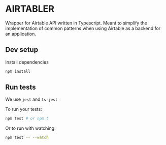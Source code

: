 # AIRTABLER

Wrapper for Airtable API written in Typescript. Meant to simplify the implementation of common patterns when using Airtable as a backend for an application.

## Dev setup

Install dependencies

```sh
npm install
```

## Run tests

We use `jest` and `ts-jest`

To run your tests:

```sh
npm test # or npm t
```

Or to run with watching:


```sh
npm test -- --watch
```

